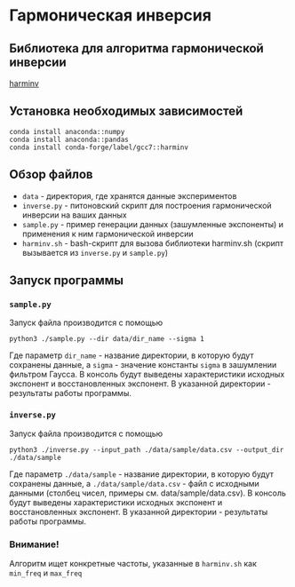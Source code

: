 # Гармоническая инверсия
## Библиотека для алгоритма гармонической инверсии
[harminv](https://github.com/NanoComp/harminv)
## Установка необходимых зависимостей
```
conda install anaconda::numpy
conda install anaconda::pandas
conda install conda-forge/label/gcc7::harminv
```
## Обзор файлов
* `data` - директория, где хранятся данные экспериментов
* `inverse.py` - питоновский скрипт для построения гармонической инверсии на ваших данных
* `sample.py` - пример генерации данных (зашумленные экспоненты) и применения к ним гармонической инверсии
* `harminv.sh` - bash-скрипт для вызова библиотеки harminv.sh (скрипт вызывается из `inverse.py` и `sample.py`)
## Запуск программы
### `sample.py`
Запуск файла производится с помощью
```
python3 ./sample.py --dir data/dir_name --sigma 1
```
Где параметр `dir_name` - название директории, в которую будут сохранены данные, а `sigma` - значение константы `sigma` в зашумлении фильтром Гаусса. В консоль будут выведены характеристики исходных экспонент и восстановленных экспонент. В указанной директории - результаты работы программы.
### `inverse.py`
Запуск файла производится с помощью
```
python3 ./inverse.py --input_path ./data/sample/data.csv --output_dir ./data/sample
```
Где параметр `./data/sample` - название директории, в которую будут сохранены данные, а `./data/sample/data.csv` - файл с исходными данными (столбец чисел, примеры см. data/sample/data.csv). В консоль будут выведены характеристики исходных экспонент и восстановленных экспонент. В указанной директории - результаты работы программы.
### Внимание!
Алгоритм ищет конкретные частоты, указанные в `harminv.sh` как `min_freq` и `max_freq`